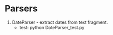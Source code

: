 Parsers
=======

1. DateParser - extract dates from text fragment.
   * test: python DateParser_test.py
